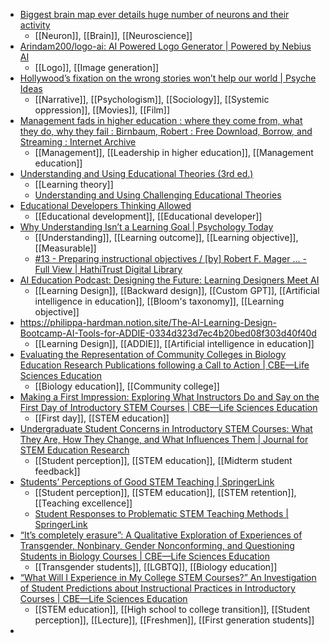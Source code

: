 - [Biggest brain map ever details huge number of neurons and their activity](https://www.nature.com/articles/d41586-025-01088-x)
	- [[Neuron]], [[Brain]], [[Neuroscience]]
- [Arindam200/logo-ai: AI Powered Logo Generator | Powered by Nebius AI](https://github.com/Arindam200/logo-ai)
	- [[Logo]], [[Image generation]]
- [Hollywood’s fixation on the wrong stories won’t help our world | Psyche Ideas](https://psyche.co/ideas/hollywoods-fixation-on-the-wrong-stories-wont-help-our-world)
	- [[Narrative]], [[Psychologism]], [[Sociology]], [[Systemic oppression]], [[Movies]], [[Film]]
- [Management fads in higher education : where they come from, what they do, why they fail : Birnbaum, Robert : Free Download, Borrow, and Streaming : Internet Archive](https://archive.org/details/managementfadsin0000birn)
	- [[Management]], [[Leadership in higher education]], [[Management education]]
- [Understanding and Using Educational Theories (3rd ed.)](https://www.ebooks.com/en-us/book/210393465/understanding-and-using-educational-theories/karl-aubrey/?_c=1)
	- [[Learning theory]]
	- [Understanding and Using Challenging Educational Theories](https://www.ebooks.com/en-us/book/210029307/understanding-and-using-challenging-educational-theories/karl-aubrey/?_c=1)
- [Educational Developers Thinking Allowed](https://edta.info.yorku.ca/)
	- [[Educational development]], [[Educational developer]]
- [Why Understanding Isn’t a Learning Goal | Psychology Today](https://www.psychologytoday.com/us/blog/how-we-learn/202504/why-understanding-isnt-a-learning-goal)
	- [[Understanding]], [[Learning outcome]], [[Learning objective]], [[Measurable]]
	- [#13 - Preparing instructional objectives / [by] Robert F. Mager ... - Full View | HathiTrust Digital Library](https://babel.hathitrust.org/cgi/pt?id=mdp.39015020958941&seq=13)
- [AI Education Podcast: Designing the Future: Learning Designers Meet AI](https://aipodcast.education/designing-the-future-learning-designers-meet-ai)
	- [[Learning Design]], [[Backward design]], [[Custom GPT]], [[Artificial intelligence in education]], [[Bloom's taxonomy]], [[Learning objective]]
- https://philippa-hardman.notion.site/The-AI-Learning-Design-Bootcamp-AI-Tools-for-ADDIE-0334d323d7ec4b20bed08f303d40f40d
	- [[Learning Design]], [[ADDIE]], [[Artificial intelligence in education]]
- [Evaluating the Representation of Community Colleges in Biology Education Research Publications following a Call to Action | CBE—Life Sciences Education](https://www.lifescied.org/doi/full/10.1187/cbe.21-09-0249)
	- [[Biology education]], [[Community college]]
- [Making a First Impression: Exploring What Instructors Do and Say on the First Day of Introductory STEM Courses | CBE—Life Sciences Education](https://www.lifescied.org/doi/full/10.1187/cbe.20-05-0098)
	- [[First day]], [[STEM education]]
- [Undergraduate Student Concerns in Introductory STEM Courses: What They Are, How They Change, and What Influences Them | Journal for STEM Education Research](https://link.springer.com/article/10.1007/s41979-020-00031-1)
	- [[Student perception]], [[STEM education]], [[Midterm student feedback]]
- [Students’ Perceptions of Good STEM Teaching | SpringerLink](https://link.springer.com/chapter/10.1007/978-3-030-25304-2_8?fromPaywallRec=false)
	- [[Student perception]], [[STEM education]], [[STEM retention]], [[Teaching excellence]]
	- [Student Responses to Problematic STEM Teaching Methods | SpringerLink](https://link.springer.com/chapter/10.1007/978-3-030-25304-2_6?fromPaywallRec=false)
- [“It’s completely erasure”: A Qualitative Exploration of Experiences of Transgender, Nonbinary, Gender Nonconforming, and Questioning Students in Biology Courses | CBE—Life Sciences Education](https://www.lifescied.org/doi/full/10.1187/cbe.21-12-0343)
	- [[Transgender students]], [[LGBTQ]], [[Biology education]]
- [“What Will I Experience in My College STEM Courses?” An Investigation of Student Predictions about Instructional Practices in Introductory Courses | CBE—Life Sciences Education](https://www.lifescied.org/doi/full/10.1187/cbe.19-05-0084)
	- [[STEM education]], [[High school to college transition]], [[Student perception]], [[Lecture]], [[Freshmen]], [[First generation students]]
-